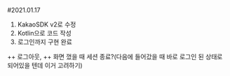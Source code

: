 #2021.01.17

1. KakaoSDK v2로 수정  
2. Kotlin으로 코드 작성  
3. 로그인까지 구현 완료  

++ 로그아웃, 
++ 화면 껐을 때 세션 종료?(다음에 들어갔을 때 바로 로그인 된 상태로 되어있을 텐데 이거 고려하기)  



